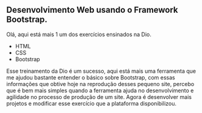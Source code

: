 ## Desenvolvimento Web usando o Framework Bootstrap.



Olá, aqui está mais 1 um dos exercícios ensinados na Dio. 

* HTML
* CSS
* Bootstrap



 Esse treinamento da Dio é um sucesso, aqui está mais uma ferramenta que me ajudou bastante entender o básico sobre Bootstrap, com essas informações que obtive hoje na reprodução desses pequeno site, percebo que é bem mais simples quando a ferramenta ajuda no desenvolvimento e agilidade no processo de produção de um site. Agora é desenvolver mais projetos e modificar esse exercício que a plataforma disponibilizou. 